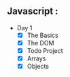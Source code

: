 ## Javascript :

- Day 1
  - [x] The Basics
  - [x] The DOM
  - [x] Todo Project
  - [x] Arrays
  - [x] Objects
